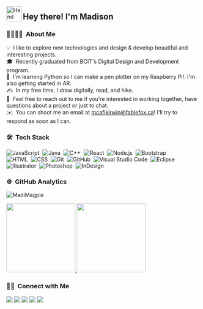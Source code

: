 <img alt="Hand Wave" src="./assets/Hand%20Wave.gif" width='40' align="left"/><h2>Hey there! I'm Madison</h2>

<!-- ## 👋 &nbsp;Hey there! I'm Madison Cafik-Irwin-->

### 👩🏼‍💻🌻 &nbsp;About Me

💡 &nbsp;I like to explore new technologies and design & develop beautiful and interesting projects.\
🎓 &nbsp;Recently graduated from BCIT's Digital Design and Development program.\
🌱 &nbsp;I'm learning Python so I can make a pen plotter on my Raspberry Pi!. I'm also getting started in AR. \
✍️ &nbsp;In my free time, I draw digitally, read, and hike.\
💬 &nbsp;Feel free to reach out to me if you're interested in working together, have questions about a project or just to chat.\
✉️ &nbsp;You can shoot me an email at mcafikirwin@fablefox.ca! I'll try to respond as soon as I can.
<br>

### 🛠 &nbsp;Tech Stack

![JavaScript](https://img.shields.io/badge/-JavaScript-05122A?style=flat&logo=javascript)&nbsp;
![Java](https://img.shields.io/badge/-Java-05122A?style=flat&logo=Java&logoColor=FFA518)&nbsp;
![C++](https://img.shields.io/badge/-C++-05122A?style=flat&logo=C%2B%2B&logoColor=00599C)&nbsp;
![React](https://img.shields.io/badge/-React-05122A?style=flat&logo=react)&nbsp;
![Node.js](https://img.shields.io/badge/-Node.js-05122A?style=flat&logo=node.js)&nbsp;
![Bootstrap](https://img.shields.io/badge/-Bootstrap-05122A?style=flat&logo=bootstrap&logoColor=563D7C)\
![HTML](https://img.shields.io/badge/-HTML-05122A?style=flat&logo=HTML5)&nbsp;
![CSS](https://img.shields.io/badge/-CSS-05122A?style=flat&logo=CSS3&logoColor=1572B6)&nbsp;
![Git](https://img.shields.io/badge/-Git-05122A?style=flat&logo=git)&nbsp;
![GitHub](https://img.shields.io/badge/-GitHub-05122A?style=flat&logo=github)&nbsp;
![Visual Studio Code](https://img.shields.io/badge/-Visual%20Studio%20Code-05122A?style=flat&logo=visual-studio-code&logoColor=007ACC)&nbsp;
![Eclipse](https://img.shields.io/badge/-Eclipse-05122A?style=flat&logo=eclipse-ide&logoColor=2C2255)\
![Illustrator](https://img.shields.io/badge/-Illustrator-05122A?style=flat&logo=adobe-illustrator)&nbsp;
![Photoshop](https://img.shields.io/badge/-Photoshop-05122A?style=flat&logo=adobe-photoshop)&nbsp;
![InDesign](https://img.shields.io/badge/-InDesign-05122A?style=flat&logo=adobe-indesign)
<br>
### ⚙️ &nbsp;GitHub Analytics

<p align="left">
<p align="left"> <img src="https://komarev.com/ghpvc/?username=MadiMagpie&label=Profile%20views&color=0e75b6&style=flat" alt="MadiMagpie" /> </p>
<a href="https://github.com/MadiMagpie">
  <img height="180em" src="https://github-readme-stats-eight-theta.vercel.app/api?username=MadiMagpie&show_icons=true&theme=algolia&include_all_commits=true&count_private=true"/>
  <img height="180em" src="https://github-readme-stats-eight-theta.vercel.app/api/top-langs/?username=MadiMagpie&layout=compact&langs_count=8&theme=algolia"/>
</a>
</p>


###  🤝🏻 &nbsp;Connect with Me

<p align="left">
<a href="https://www.mcafikirwin.ca"><img src="https://img.shields.io/badge/-Mcafikirwin.ca-3423A6?style=flat&logo=Google-Chrome&logoColor=white"/></a>
<a href="https://www.linkedin.com/in/madison-cafik-irwin-475828a9/"><img src="https://img.shields.io/badge/-Madison%20CafikIrwin-0077B5?style=flat&logo=Linkedin&logoColor=white"/></a>
<a href="mailto:mcafikirwin@fablefox.ca"><img src="https://img.shields.io/badge/-mcafikirwin@fablefox.ca-D14836?style=flat&logo=Gmail&logoColor=white"/></a>
<a href="https://instagram.com/fablefox.create"><img src="https://img.shields.io/badge/-@fablefox.create-E4405F?style=flat&logo=Instagram&logoColor=white"/></a>
<a href="https://www.behance.net/madisoncafik-i"><img src="https://img.shields.io/badge/-@mcafikirwin-1769FF?style=flat&logo=Behance&logoColor=white"/></a>
</p>

